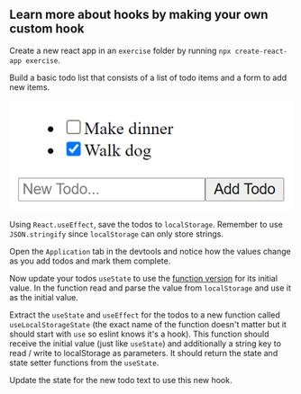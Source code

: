 ## Learn more about hooks by making your own custom hook

Create a new react app in an `exercise` folder by running `npx create-react-app exercise`.

Build a basic todo list that consists of a list of todo items and a form to add new items.

![](page.png)

Using `React.useEffect`, save the todos to `localStorage`. Remember to use `JSON.stringify` since `localStorage` can only store strings.

Open the `Application` tab in the devtools and notice how the values change as you add todos and mark them complete.

Now update your todos `useState` to use the [function version](https://reactjs.org/docs/hooks-reference.html#lazy-initial-state) for its initial value. In the function read and parse the value from `localStorage` and use it as the initial value.

Extract the `useState` and `useEffect` for the todos to a new function called `useLocalStorageState` (the exact name of the function doesn't matter but it should start with `use` so eslint knows it's a hook). This function should receive the initial value (just like `useState`) and additionally a string key to read / write to localStorage as parameters. It should return the state and state setter functions from the `useState`.

Update the state for the new todo text to use this new hook.
